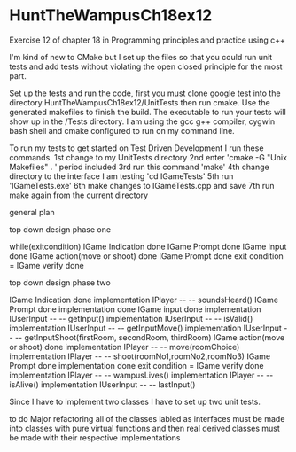 # HuntTheWampusCh18ex12
Exercise 12 of chapter 18 in Programming principles and practice using c++

I'm kind of new to CMake but I set up the files so that you could run unit tests and add tests without violating the open 
closed principle for the most part.

Set up the tests and run the code, first you must clone google 
test into the directory HuntTheWampusCh18ex12/UnitTests
then run cmake. Use the generated makefiles to finish the build. 
The executable to run your tests will show up in the /<InterfaceName>Tests directory.
I am using the gcc g++ compiler, cygwin bash shell and cmake configured 
to run on my command line.

To run my tests to get started on Test Driven Development I run these commands.
	1st change to my UnitTests directory
	2nd enter 'cmake -G "Unix Makefiles" . ' period included
	3rd run this command 'make'
	4th change directory to the interface I am testing 'cd IGameTests'
	5th run 'IGameTests.exe'
	6th make changes to IGameTests.cpp and save
	7th run make again from the current directory


general plan

top down design phase one

while(exitcondition)
	IGame Indication done
	IGame Prompt done 
	IGame input done
	IGame action(move or shoot) done 
	IGame Prompt done 
	exit condition = IGame verify done
	
top down design phase two

IGame Indication done
	implementation IPlayer -- -- soundsHeard()
IGame Prompt done 
	implementation done 
IGame input done
	implementation IUserInput -- -- getInput()
	implementation IUserInput -- -- isValid()
	implementation IUserInput -- -- getInputMove()
	implementation IUserInput -- -- getInputShoot(firstRoom, secondRoom, thirdRoom)
IGame action(move or shoot) done 
	implementation IPlayer -- -- move(roomChoice)
	implementation IPlayer -- -- shoot(roomNo1,roomNo2,roomNo3)
IGame Prompt done 
	implementation done
exit condition = IGame verify done
	implementation IPlayer -- -- wampusLives()
	implementation IPlayer -- -- isAlive()
	implementation IUserInput -- -- lastInput()
	
Since I have to implement two classes I have to set up two unit tests.



to do Major refactoring all of the classes labled as interfaces must be made into classes with pure virtual functions and
then real derived classes must be made with their respective implementations